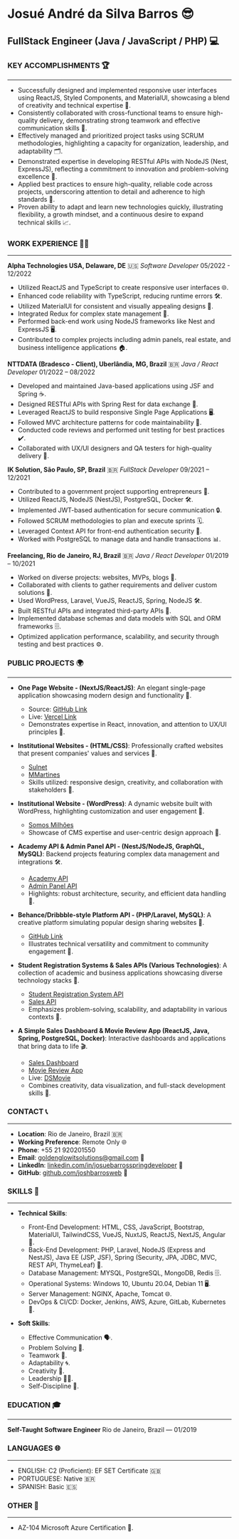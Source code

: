 # Josué André da Silva Barros 😎
## FullStack Engineer (Java / JavaScript / PHP) 💻

### KEY ACCOMPLISHMENTS 🏆
______________________________________________________________________

- Successfully designed and implemented responsive user interfaces using ReactJS, Styled Components, and MaterialUI, showcasing a blend of creativity and technical expertise 🎨.
- Consistently collaborated with cross-functional teams to ensure high-quality delivery, demonstrating strong teamwork and effective communication skills 🤝.
- Effectively managed and prioritized project tasks using SCRUM methodologies, highlighting a capacity for organization, leadership, and adaptability 🗂️.
- Demonstrated expertise in developing RESTful APIs with NodeJS (Nest, ExpressJS), reflecting a commitment to innovation and problem-solving excellence 🚀.
- Applied best practices to ensure high-quality, reliable code across projects, underscoring attention to detail and adherence to high standards 🔎.
- Proven ability to adapt and learn new technologies quickly, illustrating flexibility, a growth mindset, and a continuous desire to expand technical skills 📈.

### WORK EXPERIENCE 👨‍💼
______________________________________________________________________

**Alpha Technologies USA, Delaware, DE** 🇺🇸
*Software Developer*	05/2022 - 12/2022

- Utilized ReactJS and TypeScript to create responsive user interfaces 🌐.
- Enhanced code reliability with TypeScript, reducing runtime errors 🛠️.
- Utilized MaterialUI for consistent and visually appealing designs 🎨.
- Integrated Redux for complex state management 🔀.
- Performed back-end work using NodeJS frameworks like Nest and ExpressJS 🖥️.
- Contributed to complex projects including admin panels, real estate, and business intelligence applications 🏠.

**NTTDATA (Bradesco - Client), Uberlândia, MG, Brazil** 🇧🇷
*Java / React Developer* 01/2022 – 08/2022

- Developed and maintained Java-based applications using JSF and Spring ☕.
- Designed RESTful APIs with Spring Rest for data exchange 🔄.
- Leveraged ReactJS to build responsive Single Page Applications 🖥️.
- Followed MVC architecture patterns for code maintainability 📐.
- Conducted code reviews and performed unit testing for best practices ✔️.
- Collaborated with UX/UI designers and QA testers for high-quality delivery 🧪.

**IK Solution, São Paulo, SP, Brazil** 🇧🇷
*FullStack Developer*	09/2021 – 12/2021

- Contributed to a government project supporting entrepreneurs 🚀.
- Utilized ReactJS, NodeJS (NestJS), PostgreSQL, Docker 🛠️.
- Implemented JWT-based authentication for secure communication 🔒.
- Followed SCRUM methodologies to plan and execute sprints 🗓️.
- Leveraged Context API for front-end authentication security 🔐.
- Worked with PostgreSQL to manage data and handle transactions 📊.

**Freelancing, Rio de Janeiro, RJ, Brazil** 🇧🇷
*Java / React Developer*	01/2019 – 10/2021

- Worked on diverse projects: websites, MVPs, blogs 💼.
- Collaborated with clients to gather requirements and deliver custom solutions 🎨.
- Used WordPress, Laravel, VueJS, ReactJS, Spring, NodeJS 🛠️.
- Built RESTful APIs and integrated third-party APIs 🔌.
- Implemented database schemas and data models with SQL and ORM frameworks 🗄️.
- Optimized application performance, scalability, and security through testing and best practices ⚙️.

### PUBLIC PROJECTS 🌍
______________________________________________________________________

- **One Page Website - (NextJS/ReactJS)**: An elegant single-page application showcasing modern design and functionality 🎨.
  - Source: [GitHub Link](#)
  - Live: [Vercel Link](#)
  - Demonstrates expertise in React, innovation, and attention to UX/UI principles 🌟.

- **Institutional Websites - (HTML/CSS)**: Professionally crafted websites that present companies' values and services 🏢.
  - [Sulnet](#)
  - [MMartines](#)
  - Skills utilized: responsive design, creativity, and collaboration with stakeholders 🎨.

- **Institutional Website - (WordPress)**: A dynamic website built with WordPress, highlighting customization and user engagement 💼.
  - [Somos Milhões](#)
  - Showcase of CMS expertise and user-centric design approach 🎨.

- **Academy API & Admin Panel API - (NestJS/NodeJS, GraphQL, MySQL)**: Backend projects featuring complex data management and integrations 🛠️.
  - [Academy API](#)
  - [Admin Panel API](#)
  - Highlights: robust architecture, security, and efficient data handling 🏢.

- **Behance/Dribbble-style Platform API - (PHP/Laravel, MySQL)**: A creative platform simulating popular design sharing websites 🎨.
  - [GitHub Link](#)
  - Illustrates technical versatility and commitment to community engagement 🌟.

- **Student Registration Systems & Sales APIs (Various Technologies)**: A collection of academic and business applications showcasing diverse technology stacks 🏢.
  - [Student Registration System API](#)
  - [Sales API](#)
  - Emphasizes problem-solving, scalability, and adaptability in various contexts 🚀.

- **A Simple Sales Dashboard & Movie Review App (ReactJS, Java, Spring, PostgreSQL, Docker)**: Interactive dashboards and applications that bring data to life 🎬.
  - [Sales Dashboard](#)
  - [Movie Review App](#)
  - Live: [DSMovie](#)
  - Combines creativity, data visualization, and full-stack development skills 🌟.

### CONTACT 📞
______________________________

- **Location**: Rio de Janeiro, Brazil 🇧🇷
- **Working Preference**: Remote Only 🌐
- **Phone**: +55 21 920201550
- **Email**: goldenglowitsolutions@gmail.com 📧
- **LinkedIn**: [linkedin.com/in/josuebarrosspringdeveloper](#) 🔗
- **GitHub**: [github.com/joshbarrosweb](#) 💼

### SKILLS 💪
______________________________

- **Technical Skills**:
  - Front-End Development: HTML, CSS, JavaScript, Bootstrap, MaterialUI, TailwindCSS, VueJS, NuxtJS, ReactJS, NextJS, Angular 🎨.
  - Back-End Development: PHP, Laravel, NodeJS (Express and NestJS), Java EE (JSP, JSF), Spring (Security, JPA, JDBC, MVC, REST API, ThymeLeaf) 🔧.
  - Database Management: MYSQL, PostgreSQL, MongoDB, Redis 🗄️.
  - Operational Systems: Windows 10, Ubuntu 20.04, Debian 11 🖥️.
  - Server Management: NGINX, Apache, Tomcat 🌐.
  - DevOps & CI/CD: Docker, Jenkins, AWS, Azure, GitLab, Kubernetes 🧰.

- **Soft Skills**:
  - Effective Communication 🗣️.
  - Problem Solving 🧩.
  - Teamwork 🤝.
  - Adaptability 🌀.
  - Creativity 🎨.
  - Leadership 👨‍💼.
  - Self-Discipline 📅.

### EDUCATION 🎓
______________________________
**Self-Taught Software Engineer**
Rio de Janeiro, Brazil — 01/2019

### LANGUAGES 🌐
______________________________
- ENGLISH: C2 (Proficient): EF SET Certificate 🇬🇧
- PORTUGUESE: Native 🇧🇷
- SPANISH: Basic 🇪🇸

### OTHER 📜
_____________________________
- AZ-104 Microsoft Azure Certification 🏅.
